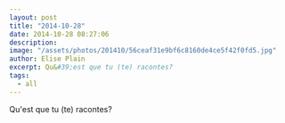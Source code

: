 ```yaml
---
layout: post
title: "2014-10-28"
date: 2014-10-28 08:27:06
description: 
image: "/assets/photos/201410/56ceaf31e9bf6c8160de4ce5f42f0fd5.jpg"
author: Elise Plain
excerpt: Qu&#39;est que tu (te) racontes?
tags: 
  - all
---
```


Qu&#39;est que tu (te) racontes?
<p></p>
